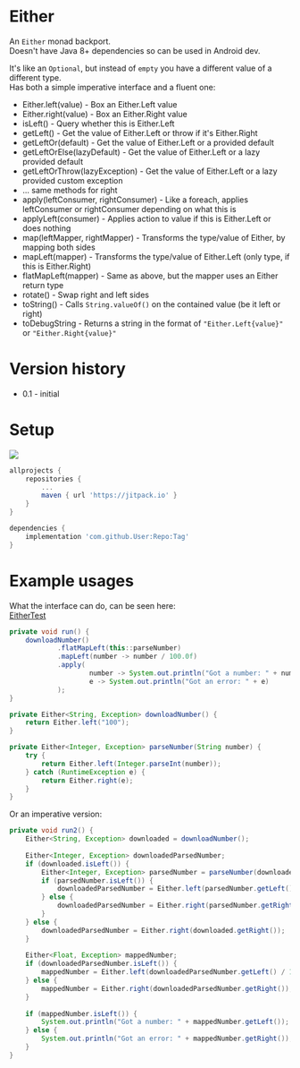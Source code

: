 # Either
An `Either` monad backport.  
Doesn't have Java 8+ dependencies so can be used in Android dev.  

It's like an `Optional`, but instead of `empty` you have a different value of a different type.  
Has both a simple imperative interface and a fluent one:    
* Either.left(value) - Box an Either.Left value
* Either.right(value) - Box an Either.Right value
* isLeft() - Query whether this is Either.Left
* getLeft() - Get the value of Either.Left or throw if it's Either.Right
* getLeftOr(default) - Get the value of Either.Left or a provided default
* getLeftOrElse(lazyDefault) - Get the value of Either.Left or a lazy provided default
* getLeftOrThrow(lazyException) - Get the value of Either.Left or a lazy provided custom exception
* ... same methods for right
* apply(leftConsumer, rightConsumer) - Like a foreach, applies leftConsumer or rightConsumer depending on what this is
* applyLeft(consumer) - Applies action to value if this is Either.Left or does nothing
* map(leftMapper, rightMapper) - Transforms the type/value of Either, by mapping both sides
* mapLeft(mapper) - Transforms the type/value of Either.Left (only type, if this is Either.Right)
* flatMapLeft(mapper) - Same as above, but the mapper uses an Either return type
* rotate() - Swap right and left sides 
* toString() - Calls `String.valueOf()` on the contained value (be it left or right)
* toDebugString - Returns a string in the format of `"Either.Left{value}"` or `"Either.Right{value}"`     

# Version history
* 0.1 - initial

# Setup
[![](https://jitpack.io/v/ts14ic/Either.svg)](https://jitpack.io/#ts14ic/Either)

```gradle
allprojects {
	repositories {
		...
		maven { url 'https://jitpack.io' }
	}
}
```

```gradle
dependencies {
	implementation 'com.github.User:Repo:Tag'
}
```

# Example usages
What the interface can do, can be seen here:  
[EitherTest](https://github.com/ts14ic/Either/blob/master/src/test/java/md/ts14ic/either/EitherTest.java)

```java
private void run() {
    downloadNumber()
            .flatMapLeft(this::parseNumber)
            .mapLeft(number -> number / 100.0f)
            .apply(
                    number -> System.out.println("Got a number: " + number),
                    e -> System.out.println("Got an error: " + e)
            );
}

private Either<String, Exception> downloadNumber() {
    return Either.left("100");
}

private Either<Integer, Exception> parseNumber(String number) {
    try {
        return Either.left(Integer.parseInt(number));
    } catch (RuntimeException e) {
        return Either.right(e);
    }
}
```

Or an imperative version:  
```java
private void run2() {
    Either<String, Exception> downloaded = downloadNumber();
    
    Either<Integer, Exception> downloadedParsedNumber;
    if (downloaded.isLeft()) {
        Either<Integer, Exception> parsedNumber = parseNumber(downloaded.getLeft());
        if (parsedNumber.isLeft()) {
            downloadedParsedNumber = Either.left(parsedNumber.getLeft());
        } else {
            downloadedParsedNumber = Either.right(parsedNumber.getRight());
        }
    } else {
        downloadedParsedNumber = Either.right(downloaded.getRight());
    }
    
    Either<Float, Exception> mappedNumber;
    if (downloadedParsedNumber.isLeft()) {
        mappedNumber = Either.left(downloadedParsedNumber.getLeft() / 100.0f);
    } else {
        mappedNumber = Either.right(downloadedParsedNumber.getRight());
    }
    
    if (mappedNumber.isLeft()) {
        System.out.println("Got a number: " + mappedNumber.getLeft());
    } else {
        System.out.println("Got an error: " + mappedNumber.getRight());
    }
}
```
